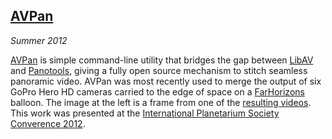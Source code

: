 ## [AVPan][avpan]

*Summer 2012*

[AVPan][] is simple command-line utility that bridges the gap between [LibAV][] and [Panotools][], giving a fully open source mechanism to stitch seamless panoramic video. AVPan was most recently used to merge the output of six GoPro Hero HD cameras carried to the edge of space on a [FarHorizons][] balloon. The image at the left is a frame from one of the [resulting videos][video]. This work was presented at the [International Planetarium Society Converence 2012][ips2012].

[avpan]:       applications/avpan/index.html
[libav]:       http://libav.org/
[panotools]:   http://panotools.sourceforge.net/
[farhorizons]: http://www.adlerplanetarium.org/investigate/participate/farhorizons
[video]:       http://www.youtube.com/watch?v=R3BXERbLWIk
[ips2012]:     http://www.lasm.org/planetarium/ips2012.shtml
